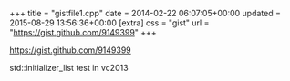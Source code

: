 +++
title = "gistfile1.cpp"
date = 2014-02-22 06:07:05+00:00
updated = 2015-08-29 13:56:36+00:00
[extra]
css = "gist"
url = "https://gist.github.com/9149399"
+++

<https://gist.github.com/9149399>

std::initializer_list test in vc2013

